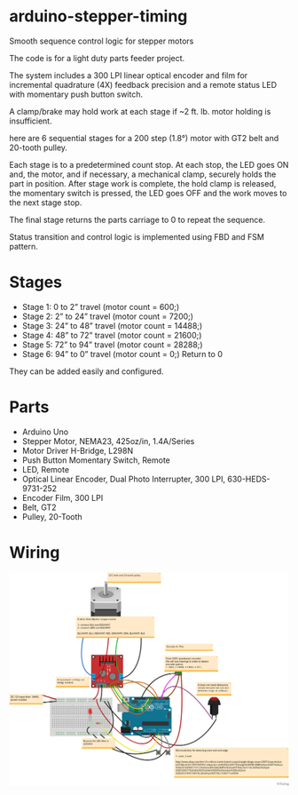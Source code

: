 # arduino-stepper-timing
Smooth sequence control logic for stepper motors 

The code is for a light duty parts feeder project.

The system includes a 300 LPI linear optical encoder and film for incremental quadrature (4X) feedback precision and a remote status LED with momentary push button switch. 

A clamp/brake may hold work at each stage if ~2 ft. lb. motor holding is insufficient. 

here are 6 sequential stages for a 200 step (1.8°) motor with GT2 belt and 20-tooth pulley.

Each stage is to a predetermined count stop. At each stop, the LED goes ON and, the motor, and if necessary, a mechanical clamp, securely holds the part in position. After stage work is complete, the hold clamp is released, the momentary switch is pressed, the LED goes OFF and the work moves to the next stage stop. 

The final stage returns the parts carriage to 0 to repeat the sequence.

Status transition and control logic is implemented using FBD and FSM pattern. 

# Stages
- Stage 1: 0 to 2” travel (motor count = 600;)
- Stage 2: 2” to 24” travel (motor count = 7200;)
- Stage 3: 24” to 48” travel (motor count = 14488;)
- Stage 4: 48” to 72” travel (motor count = 21600;)
- Stage 5: 72” to 94” travel (motor count = 28288;)
- Stage 6: 94” to 0” travel (motor count = 0;) Return to 0

They can be added easily and configured. 

# Parts
- Arduino Uno
- Stepper Motor, NEMA23, 425oz/in, 1.4A/Series
- Motor Driver H-Bridge, L298N
- Push Button Momentary Switch, Remote
- LED, Remote
- Optical Linear Encoder, Dual Photo Interrupter, 300 LPI, 630-HEDS-9731-252
- Encoder Film, 300 LPI
- Belt, GT2
- Pulley, 20-Tooth

# Wiring 
![alt text](wiring.png)